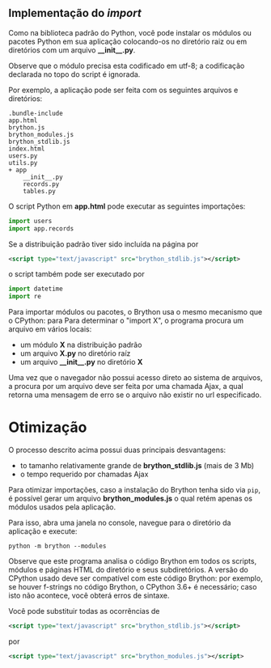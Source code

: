 Implementação do _import_
--------------------------

Como na biblioteca padrão do Python, você pode instalar os módulos ou pacotes Python em sua
aplicação colocando-os no diretório raiz ou em diretórios com um arquivo __\_\_init\_\_.py__.

Observe que o módulo precisa esta codificado em utf-8; a codificação declarada no topo do
script é ignorada.

Por exemplo, a aplicação pode ser feita com os seguintes arquivos e
diretórios:

    .bundle-include
    app.html
    brython.js
    brython_modules.js
    brython_stdlib.js
    index.html
    users.py
    utils.py
    + app
        __init__.py
        records.py
        tables.py

O script Python em __app.html__ pode executar as seguintes importações:

```python
import users
import app.records
```

Se a distribuição padrão tiver sido incluída na página por

```xml
<script type="text/javascript" src="brython_stdlib.js"></script>
```

o script também pode ser executado por

```python
import datetime
import re
```

Para importar módulos ou pacotes, o Brython usa o mesmo mecanismo que o CPython: para
Para determinar o "import X", o programa procura um arquivo em vários locais:

- um módulo __X__ na distribuição padrão
- um arquivo __X.py__ no diretório raíz
- um arquivo __\_\_init\_\_.py__ no diretório __X__

Uma vez que o navegador não possui acesso direto ao sistema de arquivos, a procura
por um arquivo deve ser feita por uma chamada Ajax, a qual retorna uma mensagem de
erro se o arquivo não existir no url especificado.

Otimização
============
O processo descrito acima possui duas principais desvantagens:

- to tamanho relativamente grande de __brython_stdlib.js__ (mais de 3 Mb)
- o tempo requerido por chamadas Ajax

Para otimizar importações, caso a instalação do Brython tenha sido via `pip`, é possível
gerar um arquivo __brython_modules.js__ o qual retém apenas os módulos usados pela
aplicação.

Para isso, abra uma janela no console, navegue para o diretório da aplicação e execute:

```console
python -m brython --modules
```

Observe que este programa analisa o código Brython em todos os scripts, módulos
e páginas HTML do diretório e seus subdiretórios. A versão do CPython
usado deve ser compatível com este código Brython: por exemplo, se houver
f-strings no código Brython, o CPython 3.6+ é necessário; caso isto não acontece,
você obterá erros de sintaxe.

Você pode substituir todas as ocorrências de

```xml
<script type="text/javascript" src="brython_stdlib.js"></script>
```
por
```xml
<script type="text/javascript" src="brython_modules.js"></script>
```
